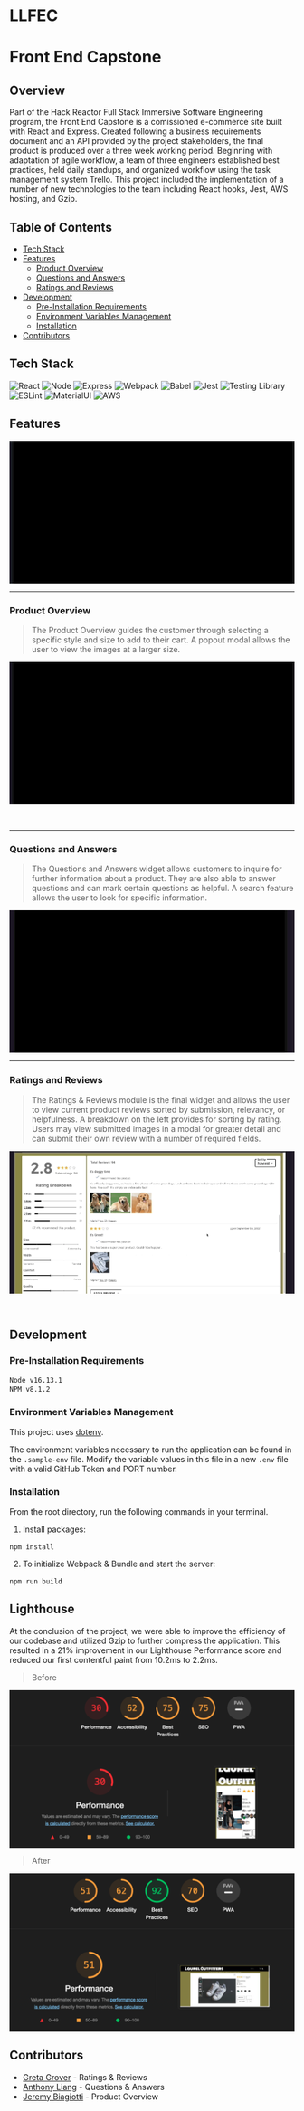# LLFEC
# Front End Capstone

## Overview

Part of the Hack Reactor Full Stack Immersive Software Engineering program, the Front End Capstone is a comissioned e-commerce site built with React and Express. Created following a business requirements document and an API provided by the project stakeholders, the final product is produced over a three week working period. Beginning with adaptation of agile workflow, a team of three engineers established best practices, held daily standups, and organized workflow using the task management system Trello. This project included the implementation of a number of new technologies to the team including React hooks, Jest, AWS hosting, and Gzip.

## Table of Contents

  - [Tech Stack](#tech-stack)
  - [Features](#features)
    - [Product Overview](#product-overview)
    - [Questions and Answers](#questions-and-answers)
    - [Ratings and Reviews](#ratings-and-reviews)
  - [Development](#development)
    - [Pre-Installation Requirements](#pre-installation-requirements)
    - [Environment Variables Management](#environment-variables-management)
    - [Installation](#installation)
  - [Contributors](#contributors)

## Tech Stack
![React](https://img.shields.io/badge/-React-61DAFB?logo=react&logoColor=white&style=for-the-badge)
![Node](https://img.shields.io/badge/-Node-9ACD32?logo=node.js&logoColor=white&style=for-the-badge)
![Express](https://img.shields.io/badge/-Express-DCDCDC?logo=express&logoColor=black&style=for-the-badge)
![Webpack](https://img.shields.io/badge/-Webpack-8DD6F9?logo=webpack&logoColor=white&style=for-the-badge)
![Babel](https://img.shields.io/badge/-Babel-F9DC3E?logo=babel&logoColor=white&style=for-the-badge)
![Jest](https://img.shields.io/badge/-Jest-C21325?logo=jest&logoColor=white&style=for-the-badge)
![Testing Library](https://img.shields.io/badge/-Testing_Library-E33332?logo=testing-library&logoColor=white&style=for-the-badge)
![ESLint](https://img.shields.io/badge/-ESLint-4B32C3?logo=eslint&logoColor=white&style=for-the-badge)
![MaterialUI](https://img.shields.io/badge/-Material--UI-%23blue.svg?style=for-the-badge&logo=mui&logoColor=white)
![AWS](https://img.shields.io/badge/-AWS-000000?logo=amazon-aws&logoColor=white&style=for-the-badge)
## Features


<img src='./src/ReadMeImages/LaurelOutfitters.gif' align="center"/>


***

### Product Overview

> The Product Overview guides the customer through selecting a specific style and size to add to their cart. A popout modal allows the user to view the images at a larger size.

<img src='./src/ReadMeImages/overview.gif' align="center"/>

&nbsp;

***

### Questions and Answers

> The Questions and Answers widget allows customers to inquire for further information about a product. They are also able to answer questions and can mark certain questions as helpful. A search feature allows the user to look for specific information.

<img src='./src/ReadMeImages/q&a.gif' align="center"/>

***

### Ratings and Reviews
> The Ratings & Reviews module is the final widget and allows the user to view current product reviews sorted by submission, relevancy, or helpfulness. A breakdown on the left provides for sorting by rating. Users may view submitted images in a modal for greater detail and can submit their own review with a number of required fields.

<img src='./src/ReadMeImages/reviews.gif' align="center"/>

&nbsp;

## Development

### Pre-Installation Requirements

```
Node v16.13.1
NPM v8.1.2
```

### Environment Variables Management

This project uses [dotenv](https://github.com/motdotla/dotenv).

The environment variables necessary to run the application can be found in the `.sample-env` file. Modify the variable values in this file in a new `.env` file with a valid GitHub Token and PORT number.

### Installation

From the root directory, run the following commands in your terminal.

1. Install packages:

```
npm install
```

2. To initialize Webpack & Bundle and start the server:
```
npm run build
```

## Lighthouse
At the conclusion of the project, we were able to improve the efficiency of our codebase and utilized Gzip to further compress the application. This resulted in a 21% improvement in our Lighthouse Performance score and reduced our first contentful paint from 10.2ms to 2.2ms.

>Before

<img src='./src/ReadMeImages/before.png' align="center"/>

>After

<img src='./src/ReadMeImages/after.png' align="center"/>

## Contributors

* [Greta Grover](https://github.com/grgrover) - Ratings & Reviews
* [Anthony Liang](https://github.com/anthonyliang3) - Questions & Answers
* [Jeremy Biagiotti](https://github.com/Jremedyy) - Product Overview
